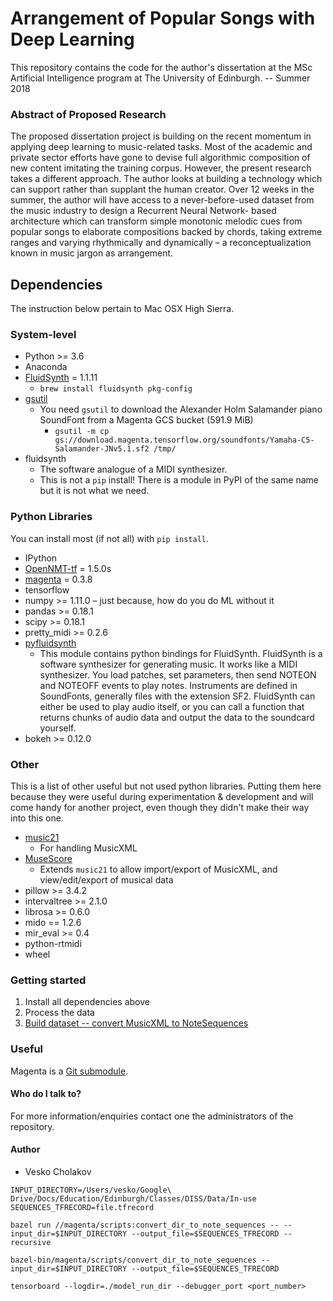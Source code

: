 # Arrangement of Popular Songs with Deep Learning #

This repository contains the code for the author's dissertation at the MSc Artificial Intelligence program at The University of Edinburgh. -- Summer 2018


### Abstract of Proposed Research ###
The proposed dissertation project is building on the recent momentum in applying deep learning to music-related tasks. Most of the academic and private sector efforts have gone to devise full algorithmic composition of new content imitating the training corpus. However, the present research takes a different approach. The author looks at building a technology which can support rather than supplant the human creator. Over 12 weeks in the summer, the author will have access to a never-before-used dataset from the music industry to design a Recurrent Neural Network- based architecture which can transform simple monotonic melodic cues from popular songs to elaborate compositions backed by chords, taking extreme ranges and varying rhythmically and dynamically – a reconceptualization known in music jargon as arrangement.



## Dependencies ##
The instruction below pertain to Mac OSX High Sierra.


### System-level ###
* Python >= 3.6
* Anaconda
* [FluidSynth](http://www.fluidsynth.org/) = 1.1.11
    * `brew install fluidsynth pkg-config`
* [gsutil](https://cloud.google.com/storage/docs/gsutil_install)
    * You need `gsutil` to download the Alexander Holm Salamander piano SoundFont from a Magenta GCS bucket (591.9 MiB)
        * `gsutil -m cp gs://download.magenta.tensorflow.org/soundfonts/Yamaha-C5-Salamander-JNv5.1.sf2 /tmp/`
* fluidsynth
    * The software analogue of a MIDI synthesizer.
    * This is not a `pip` install! There is a module in PyPI of the same name but it is not what we need.

### Python Libraries ###

You can install most (if not all) with `pip install`.
* IPython
* [OpenNMT-tf](https://github.com/OpenNMT/OpenNMT-tf) = 1.5.0s
* [magenta](https://github.com/tensorflow/magenta/blob/master/README.md) = 0.3.8
* tensorflow
* numpy >= 1.11.0 – just because, how do you do ML without it
* pandas >= 0.18.1
* scipy >= 0.18.1
* pretty_midi >= 0.2.6
* [pyfluidsynth](https://github.com/nwhitehead/pyfluidsynth)
    * This module contains python bindings for FluidSynth. FluidSynth is a software synthesizer for generating music. It works like a MIDI synthesizer. You load patches, set parameters, then send NOTEON and NOTEOFF events to play notes. Instruments are defined in SoundFonts, generally files with the extension SF2. FluidSynth can either be used to play audio itself, or you can call a function that returns chunks of audio data and output the data to the soundcard yourself.
* bokeh >= 0.12.0


### Other ###
This is a list of other useful but not used python libraries. Putting them here because they were useful during experimentation & development and will come handy for another project, even though they didn't make their way into this one.

* [music21](http://web.mit.edu/music21/)
    * For handling MusicXML
* [MuseScore](https://musescore.org/en)
    * Extends `music21` to allow import/export of MusicXML, and view/edit/export of musical data
* pillow >= 3.4.2
* intervaltree >= 2.1.0
* librosa >= 0.6.0
* mido == 1.2.6
* mir_eval >= 0.4
* python-rtmidi
* wheel


### Getting started ###

1. Install all dependencies above
2. Process the data
3. [Build dataset -- convert MusicXML to NoteSequences](https://github.com/tensorflow/magenta/blob/master/magenta/scripts/README.md)



### Useful ###
Magenta is a [Git submodule](https://git-scm.com/book/en/v2/Git-Tools-Submodules).



#### Who do I talk to? ####
For more information/enquiries contact one the administrators of the repository.

#### Author ####
* Vesko Cholakov






`INPUT_DIRECTORY=/Users/vesko/Google\ Drive/Docs/Education/Edinburgh/Classes/DISS/Data/In-use`
`SEQUENCES_TFRECORD=file.tfrecord`

`bazel run //magenta/scripts:convert_dir_to_note_sequences -- --input_dir=$INPUT_DIRECTORY --output_file=$SEQUENCES_TFRECORD --recursive`


`bazel-bin/magenta/scripts/convert_dir_to_note_sequences --input_dir=$INPUT_DIRECTORY --output_file=$SEQUENCES_TFRECORD`


`tensorboard --logdir=./model_run_dir --debugger_port <port_number>`